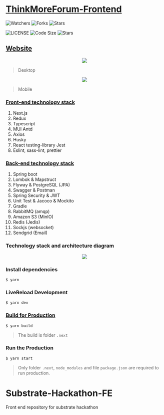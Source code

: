 # [ThinkMoreForum-Frontend](https://www.thinkmoreapp.com/)

![Watchers](https://img.shields.io/github/watchers/Qiming-Liu/ThinkMoreForum-Frontend?style=social)
![Forks](https://img.shields.io/github/forks/Qiming-Liu/ThinkMoreForum-Frontend?style=social)
![Stars](https://img.shields.io/github/stars/Qiming-Liu/ThinkMoreForum-Frontend?style=social)

![LICENSE](https://img.shields.io/github/license/Qiming-Liu/ThinkMoreForum-Frontend)
![Code Size](https://img.shields.io/github/languages/code-size/Qiming-Liu/ThinkMoreForum-Frontend)
![Stars](https://img.shields.io/github/commit-activity/y/Qiming-Liu/ThinkMoreForum-Frontend)

## [Website](https://www.thinkmoreapp.com/)

<p align="center"><img src="./public/home-preview.png"></p>

> Desktop

<p align="center"><img src="./public/mobile-preview.png"></p>

> Mobile

### [Front-end technology stack](https://github.com/Qiming-Liu/ThinkMoreForum-Frontend)

1. Next.js
2. Redux
3. Typescript
4. MUI Antd
5. Axios
6. Husky
7. React testing-library Jest
8. Eslint, sass-lint, prettier

### [Back-end technology stack](https://github.com/Qiming-Liu/ThinkMoreForum-Backend)

1. Spring boot
2. Lombok & Mapstruct
3. Flyway & PostgreSQL (JPA)
4. Swagger & Postman
5. Spring Security & JWT
6. Unit Test & Jacoco & Mockito
7. Gradle
8. RabbitMQ (amqp)
9. Amazon S3 (MinIO)
10. Redis (Jedis)
11. Sockjs (websocket)
12. Sendgrid (Email)

### Technology stack and architecture diagram

<p align="center">
  <img src="./public/ThinkMore.svg">
</p>

### Install dependencies

```shell
$ yarn
```

### LiveReload Development

```shell
$ yarn dev
```

### [Build for Production](https://nextjs.org/docs/deployment)

```shell
$ yarn build
```

> The build is folder `.next`

### Run the Production

```shell
$ yarn start
```

> Only folder `.next`, `node_modules` and file `package.json` are required to run production.
# Substrate-Hackathon-FE
Front end repository for substrate hackathon

